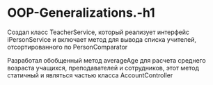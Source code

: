 # OOP-Generalizations.-h1

Создал класс TeacherService, который реализует интерфейс iPersonService и включает метод для вывода списка учителей, отсортированного по PersonComparator

Разработал обобщенный метод averageAge для расчета среднего возраста учащихся, преподавателей и сотрудников, этот метод статичный и являться частью класса AccountController
